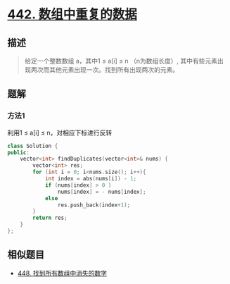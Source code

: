 # [442. 数组中重复的数据](https://leetcode-cn.com/problems/find-all-duplicates-in-an-array/)

## 描述

> 给定一个整数数组 a，其中1 ≤ a[i] ≤ n （n为数组长度）, 其中有些元素出现两次而其他元素出现一次。找到所有出现两次的元素。

## 题解

### 方法1

利用1 ≤ a[i] ≤ n，对相应下标进行反转

```c++
class Solution {
public:
    vector<int> findDuplicates(vector<int>& nums) {
        vector<int> res;
        for (int i = 0; i<nums.size(); i++){
            int index = abs(nums[i]) - 1;
            if (nums[index] > 0 )
                nums[index] = - nums[index];
            else
                res.push_back(index+1);
        }
        return res;
    }
};
```

## 相似题目

- [448. 找到所有数组中消失的数字](https://leetcode-cn.com/problems/find-all-numbers-disappeared-in-an-array/)